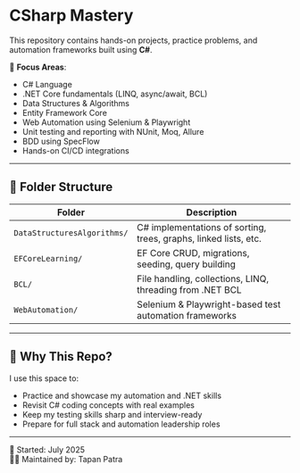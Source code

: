 # CSharp Mastery

This repository contains hands-on projects, practice problems, and automation frameworks built using **C#**.

🔧 **Focus Areas**:
- C# Language
- .NET Core fundamentals (LINQ, async/await, BCL)
- Data Structures & Algorithms
- Entity Framework Core
- Web Automation using Selenium & Playwright
- Unit testing and reporting with NUnit, Moq, Allure
- BDD using SpecFlow
- Hands-on CI/CD integrations

---

## 📂 Folder Structure

| Folder                      | Description                                                      |
|-----------------------------|------------------------------------------------------------------|
| `DataStructuresAlgorithms/` | C# implementations of sorting, trees, graphs, linked lists, etc. |
| `EFCoreLearning/`           | EF Core CRUD, migrations, seeding, query building                |
| `BCL/`                      | File handling, collections, LINQ, threading from .NET BCL        |
| `WebAutomation/`            | Selenium & Playwright-based test automation frameworks           |


---

## 🧠 Why This Repo?

I use this space to:
- Practice and showcase my automation and .NET skills
- Revisit C# coding concepts with real examples
- Keep my testing skills sharp and interview-ready
- Prepare for full stack and automation leadership roles

---

📅 Started: July 2025  
👨‍💻 Maintained by: Tapan Patra  
